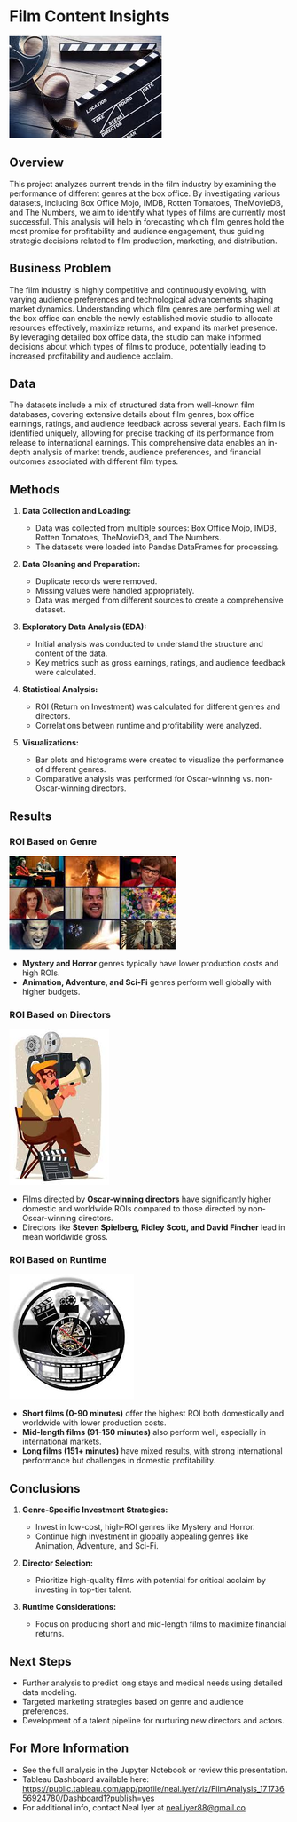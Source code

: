 # Film Content Insights

![Film Content Insights](images/film%20content.jpg)

## Overview
This project analyzes current trends in the film industry by examining the performance of different genres at the box office. By investigating various datasets, including Box Office Mojo, IMDB, Rotten Tomatoes, TheMovieDB, and The Numbers, we aim to identify what types of films are currently most successful. This analysis will help in forecasting which film genres hold the most promise for profitability and audience engagement, thus guiding strategic decisions related to film production, marketing, and distribution.



## Business Problem
The film industry is highly competitive and continuously evolving, with varying audience preferences and technological advancements shaping market dynamics. Understanding which film genres are performing well at the box office can enable the newly established movie studio to allocate resources effectively, maximize returns, and expand its market presence. By leveraging detailed box office data, the studio can make informed decisions about which types of films to produce, potentially leading to increased profitability and audience acclaim.



## Data
The datasets include a mix of structured data from well-known film databases, covering extensive details about film genres, box office earnings, ratings, and audience feedback across several years. Each film is identified uniquely, allowing for precise tracking of its performance from release to international earnings. This comprehensive data enables an in-depth analysis of market trends, audience preferences, and financial outcomes associated with different film types.



## Methods
1. **Data Collection and Loading:**
    - Data was collected from multiple sources: Box Office Mojo, IMDB, Rotten Tomatoes, TheMovieDB, and The Numbers.
    - The datasets were loaded into Pandas DataFrames for processing.

2. **Data Cleaning and Preparation:**
    - Duplicate records were removed.
    - Missing values were handled appropriately.
    - Data was merged from different sources to create a comprehensive dataset.

3. **Exploratory Data Analysis (EDA):**
    - Initial analysis was conducted to understand the structure and content of the data.
    - Key metrics such as gross earnings, ratings, and audience feedback were calculated.

4. **Statistical Analysis:**
    - ROI (Return on Investment) was calculated for different genres and directors.
    - Correlations between runtime and profitability were analyzed.

5. **Visualizations:**
    - Bar plots and histograms were created to visualize the performance of different genres.
    - Comparative analysis was performed for Oscar-winning vs. non-Oscar-winning directors.

## Results
### ROI Based on Genre

![Genre ROI](images/genres.jpg)

- **Mystery and Horror** genres typically have lower production costs and high ROIs.
- **Animation, Adventure, and Sci-Fi** genres perform well globally with higher budgets.

### ROI Based on Directors

![Director ROI](images/director.jpg)
- Films directed by **Oscar-winning directors** have significantly higher domestic and worldwide ROIs compared to those directed by non-Oscar-winning directors.
- Directors like **Steven Spielberg, Ridley Scott, and David Fincher** lead in mean worldwide gross.

### ROI Based on Runtime
![Runtime ROI](images/runtime.jpg)
- **Short films (0-90 minutes)** offer the highest ROI both domestically and worldwide with lower production costs.
- **Mid-length films (91-150 minutes)** also perform well, especially in international markets.
- **Long films (151+ minutes)** have mixed results, with strong international performance but challenges in domestic profitability.

## Conclusions
1. **Genre-Specific Investment Strategies:**
    - Invest in low-cost, high-ROI genres like Mystery and Horror.
    - Continue high investment in globally appealing genres like Animation, Adventure, and Sci-Fi.

2. **Director Selection:**
    - Prioritize high-quality films with potential for critical acclaim by investing in top-tier talent.

3. **Runtime Considerations:**
    - Focus on producing short and mid-length films to maximize financial returns.

## Next Steps
- Further analysis to predict long stays and medical needs using detailed data modeling.
- Targeted marketing strategies based on genre and audience preferences.
- Development of a talent pipeline for nurturing new directors and actors.

## For More Information
- See the full analysis in the Jupyter Notebook or review this presentation.
- Tableau Dashboard available here: https://public.tableau.com/app/profile/neal.iyer/viz/FilmAnalysis_17173656924780/Dashboard1?publish=yes
- For additional info, contact Neal Iyer at neal.iyer88@gmail.co


